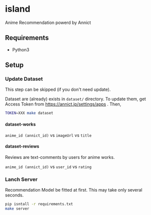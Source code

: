 # island

Anime Recommendation powerd by Annict

## Requirements

- Python3

## Setup

### Update Dataset

This step can be skipped (if you don't need update).

Dataset are (already) exists in `dataset/` directory.
To update them, get Access Token from https://annict.jp/settings/apps . Then,

```bash
TOKEN=XXX make dataset
```

#### dataset-works

`anime_id (annict_id)` vs `imageUrl` vs `title`

#### dataset-reviews

Reviews are text-comments by users for anime works.

`anime_id (annict_id)` vs `user_id` vs `rating`

### Lanch Server

Recommendation Model be fitted at first.
This may take only several seconds.

```bash
pip isntall -r requirements.txt
make server
```

